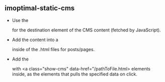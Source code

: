 ## imoptimal-static-cms

- Use the <div id="cms"> for the destination element of the CMS content (fetched by JavaScript).

- Add the content into a <div class="cms"> inside of the .html files for posts/pages.

- Add the <div class="links"> with <a class="show-cms" data-href="/pathToFile.html> elements inside, as the elements that pulls the specified data on click.

